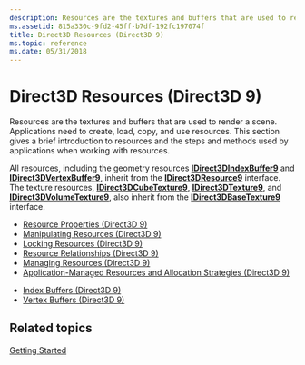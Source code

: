 ```yaml
---
description: Resources are the textures and buffers that are used to render a scene.
ms.assetid: 815a330c-9fd2-45ff-b7df-192fc197074f
title: Direct3D Resources (Direct3D 9)
ms.topic: reference
ms.date: 05/31/2018
---
```


# Direct3D Resources (Direct3D 9)

Resources are the textures and buffers that are used to render a scene. Applications need to create, load, copy, and use resources. This section gives a brief introduction to resources and the steps and methods used by applications when working with resources.

All resources, including the geometry resources [**IDirect3DIndexBuffer9**](/windows/desktop/api) and [**IDirect3DVertexBuffer9**](/windows/desktop/api), inherit from the [**IDirect3DResource9**](/windows/desktop/api) interface. The texture resources, [**IDirect3DCubeTexture9**](/windows/desktop/api), [**IDirect3DTexture9**](/windows/desktop/api), and [**IDirect3DVolumeTexture9**](/windows/desktop/api), also inherit from the [**IDirect3DBaseTexture9**](/windows/win32/api/d3d9helper/nn-d3d9helper-idirect3dbasetexture9) interface.

-   [Resource Properties (Direct3D 9)](resource-properties.md)
-   [Manipulating Resources (Direct3D 9)](manipulating-resources.md)
-   [Locking Resources (Direct3D 9)](locking-resources.md)
-   [Resource Relationships (Direct3D 9)](resource-relationships.md)
-   [Managing Resources (Direct3D 9)](managing-resources.md)
-   [Application-Managed Resources and Allocation Strategies (Direct3D 9)](application-managed-resources-and-allocation-strategies.md)

<!-- -->

-   [Index Buffers (Direct3D 9)](index-buffers.md)
-   [Vertex Buffers (Direct3D 9)](vertex-buffers.md)

## Related topics

<dl> <dt>

[Getting Started](getting-started.md)
</dt> </dl>

 

 
